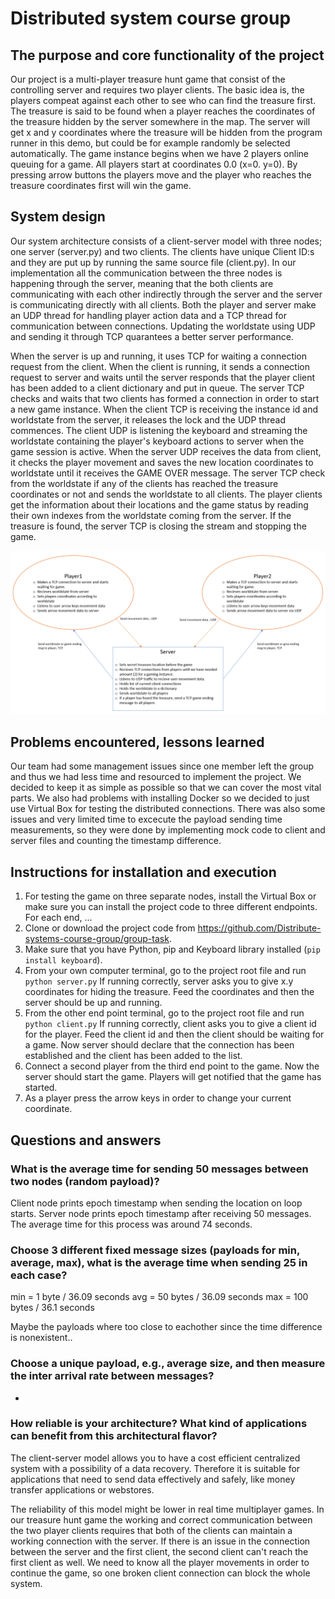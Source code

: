 # Distributed system course group 

## The purpose and core functionality of the project

Our project is a multi-player treasure hunt game that consist of the controlling server and requires two player clients. The basic idea is, the players compeat against each other to see who can find the treasure first. The treasure is said to be found when a player reaches the coordinates of the treasure hidden by the server somewhere in the map. The server will get x and y coordinates where the treasure will be hidden from the program runner in this demo, but could be for example randomly be selected automatically. The game instance begins when we have 2 players online queuing for a game. All players start at coordinates 0.0 (x=0. y=0). By pressing arrow buttons the players move and the player who reaches the treasure coordinates first will win the game. 

## System design

Our system architecture consists of a client-server model with three nodes; one server (server.py) and two clients. The clients have unique Client ID:s and they are put up by running the same source file (client.py). In our implementation all the communication between the three nodes is happening through the server, meaning that the both clients are communicating with each other indirectly through the server and the server is communicating directly with all clients. Both the player and server make an UDP thread for handling player action data and a TCP thread for communication between connections. Updating the worldstate using UDP and sending it through TCP quarantees a better server performance.

When the server is up and running, it uses TCP for waiting a connection request from the client. When the client is running, it sends a connection request to server and waits until the server responds that the player client has been added to a client dictionary and put in queue. The server TCP checks and waits that two clients has formed a connection in order to start a new game instance. When the client TCP is receiving the instance id and worldstate from the server, it releases the lock and the UDP thread commences. The client UDP is listening the keyboard and streaming the worldstate containing the player's keyboard actions to server when the game session is active. When the server UDP receives the data from client, it checks the player movement and saves the new location coordinates to worldstate until it receives the GAME OVER message. The server TCP check from the worldstate if any of the clients has reached the treasure coordinates or not and sends the worldstate to all clients. The player clients get the information about their locations and the game status by reading their own indexes from the worldstate coming from the server. If the treasure is found, the server TCP is closing the stream and stopping the game. 

![alt test](/system%20discription.PNG)

## Problems encountered, lessons learned

Our team had some management issues since one member left the group and thus we had less time and resourced to implement the project. We decided to keep it as simple as possible so that we can cover the most vital parts. We also had problems with installing Docker so we decided to just use Virtual Box for testing the distributed connections. There was also some issues and very limited time to excecute the payload sending time measurements, so they were done by implementing mock code to client and server files and counting the timestamp difference.

## Instructions for installation and execution

1. For testing the game on three separate nodes, install the Virtual Box or make sure you can install the project code to three different endpoints. For each end, ...
2. Clone or download the project code from https://github.com/Distribute-systems-course-group/group-task.
3. Make sure that you have Python, pip and Keyboard library installed (`pip install keyboard`). 
4. From your own computer terminal, go to the project root file and run `python server.py` If running correctly, server asks you to give x.y coordinates for hiding the treasure. Feed the coordinates and then the server should be up and running.
5. From the other end point terminal, go to the project root file and run `python client.py` If running correctly, client asks you to give a client id for the player. Feed the client id and then the client should be waiting for a game. Now server should declare that the connection has been established and the client has been added to the list.
6. Connect a second player from the third end point to the game. Now the server should start the game. Players will get notified that the game has started.
7. As a player press the arrow keys in order to change your current coordinate.

## Questions and answers

### What is the average time for sending 50 messages between two nodes (random payload)?

Client node prints epoch timestamp when sending the location on loop starts. Server node prints epoch timestamp after receiving 50 messages. The average time for this process was around 74 seconds.

### Choose 3 different fixed message sizes (payloads for min, average, max), what is the average time when sending 25 in each case?

min = 1 byte / 36.09 seconds
avg = 50 bytes / 36.09 seconds
max = 100 bytes / 36.1 seconds

Maybe the payloads where too close to eachother since the time difference is nonexistent..


### Choose a unique payload, e.g., average size, and then measure the inter arrival rate between messages?

-

### How reliable is your architecture? What kind of applications can benefit from this architectural flavor?

The client-server model allows you to have a cost efficient centralized system with a possibility of a data recovery. Therefore it is suitable for applications that need to send data effectively and safely, like money transfer applications or webstores.

The reliability of this model might be lower in real time multiplayer games. In our treasure hunt game the working and correct communication between the two player clients requires that both of the clients can maintain a working connection with the server. If there is an issue in the connection between the server and the first client, the second client can't reach the first client as well. We need to know all the player movements in order to continue the game, so one broken client connection can block the whole system. 

